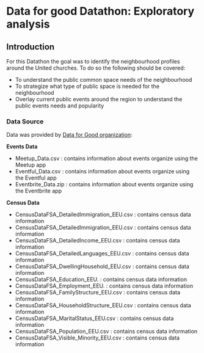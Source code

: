 # Data for good Datathon: Exploratory analysis 

## Introduction
For this Datathon the goal was to identify the neighbourhood profiles around the United churches. To do so the following should be covered:
-  To understand the public common space needs of the neighbourhood 
-  To strategize what type of public space is needed for the neighbourhood
-  Overlay current public events around the region to understand the public events needs and popularity

### Data Source
Data was provided by [Data for Good organization](https://dataforgood.ca/):

**Events Data**
-  Meetup_Data.csv                            : contains information about events organize using the Meetup app 
-  Eventful_Data.csv                          : contains information about events organize using the Eventful app
-  Eventbrite_Data.zip                        : contains information about events organize using the Eventbrite app

**Census Data**
-  CensusDataFSA_DetailedImmigration_EEU.csv  : contains census data information
-  CensusDataFSA_DetailedImmigration_EEU.csv  : contains census data information
-  CensusDataFSA_DetailedIncome_EEU.csv       : contains census data information
-  CensusDataFSA_DetailedLanguages_EEU.csv    : contains census data information
-  CensusDataFSA_DwellingHousehold_EEU.csv    : contains census data information
-  CensusDataFSA_Education_EEU.               : contains census data information
-  CensusDataFSA_Employment_EEU.              : contains census data information
-  CensusDataFSA_FamilyStructure_EEU.csv      : contains census data information
-  CensusDataFSA_HouseholdStructure_EEU.csv   : contains census data information
-  CensusDataFSA_MaritalStatus_EEU.csv        : contains census data information
-  CensusDataFSA_Population_EEU.csv           : contains census data information
-  CensusDataFSA_Visible_Minority_EEU.csv     : contains census data information
